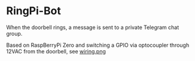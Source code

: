 # RingPi-Bot

When the doorbell rings, a message is sent to a private Telegram chat group.

Based on RaspBerryPi Zero and switching a GPIO via optocoupler through 12VAC
from the doorbell, see [wiring.png](hardware/wiring.png)



